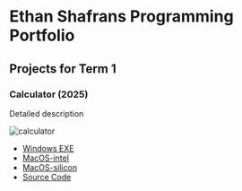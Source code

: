 # Ethan Shafrans Programming Portfolio

## Projects for Term 1

### Calculator (2025)

Detailed description

![calculator](https://github.com/9730837/portfolio-p3/blob/main/images/calc.png?raw=true)

*   [Windows EXE]()
*   [MacOS-intel]()
*   [MacOS-silicon]()
*   [Source Code](https://github.com/9730837/portfolio-p3/tree/main/src/Calculator)


